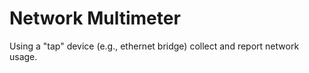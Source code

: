 Network Multimeter
==================
Using a "tap" device (e.g., ethernet bridge) collect and report network
usage.

